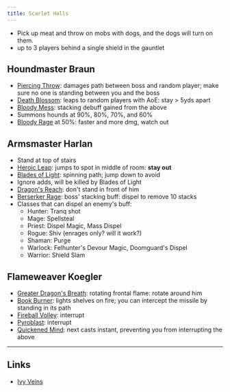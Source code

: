 ```yaml
---
title: Scarlet Halls
---
```


* Pick up meat and throw on mobs with dogs, and the dogs will turn on them.
* up to 3 players behind a single shield in the gauntlet

## Houndmaster Braun
* [Piercing Throw](http://www.wowhead.com/spell=114020): damages path between boss and random player; make sure no one is standing between you and the boss
* [Death Blossom](http://www.wowhead.com/spell=114242): leaps to random players with AoE: stay > 5yds apart
* [Bloody Mess](http://www.wowhead.com/spell=114056): stacking debuff gained from the above
* Summons hounds at 90%, 80%, 70%, and 60%
* [Bloody Rage](http://www.wowhead.com/spell=116140) at 50%: faster and more dmg, watch out

## Armsmaster Harlan
* Stand at top of stairs
* [Heroic Leap](http://www.wowhead.com/spell=111218): jumps to spot in middle of room: **stay out**
* [Blades of Light](http://www.wowhead.com/spell=111215): spinning path; jump down to avoid
* Ignore adds, will be killed by Blades of Light
* [Dragon's Reach](http://www.wowhead.com/spell=111217): don't stand in front of him
* [Berserker Rage](http://www.wowhead.com/spell=111221): boss' stacking buff: dispel to remove 10 stacks
* Classes that can dispel an enemy's buff:
    * Hunter: Tranq shot
    * Mage: Spellsteal
    * Priest: Dispel Magic, Mass Dispel
    * Rogue: Shiv (enrages only? will it work?)
    * Shaman: Purge
    * Warlock: Felhunter's Devour Magic, Doomguard's Dispel
    * Warrior: Shield Slam

## Flameweaver Koegler
* [Greater Dragon's Breath](http://www.wowhead.com/spell=113653): rotating frontal flame: rotate around him
* [Book Burner](http://www.wowhead.com/spell=113364): lights shelves on fire; you can intercept the missile by standing in its path
* [Fireball Volley](http://www.wowhead.com/spell=113691): interrupt
* [Pyroblast](http://www.wowhead.com/spell=113690): interrupt
* [Quickened Mind](http://www.wowhead.com/spell=113682): next casts instant, preventing you from interrupting the above

----

## Links
* [Ivy Veins](http://www.icy-veins.com/scarlet-halls-wow-heroic-dungeon-guide)
